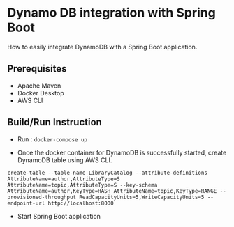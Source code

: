# Dynamo DB integration with Spring Boot

How to easily integrate DynamoDB with a Spring Boot application.

## Prerequisites
* Apache Maven
* Docker Desktop
* AWS CLI

## Build/Run Instruction

* Run : `docker-compose up`

* Once the docker container for DynamoDB is successfully started, create DynamoDB table using AWS CLI.
```
create-table --table-name LibraryCatalog --attribute-definitions AttributeName=author,AttributeType=S AttributeName=topic,AttributeType=S --key-schema AttributeName=author,KeyType=HASH AttributeName=topic,KeyType=RANGE --provisioned-throughput ReadCapacityUnits=5,WriteCapacityUnits=5 --endpoint-url http://localhost:8000
```
*  Start Spring Boot application